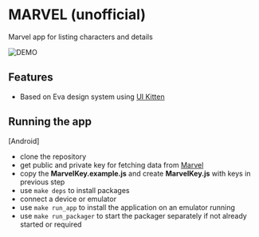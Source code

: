 # MARVEL (unofficial)

Marvel app for listing characters and details

![DEMO](/test_app/marvel_app_demo.gif)


## Features

- Based on Eva design system using [UI Kitten](https://akveo.github.io/react-native-ui-kitten/)

## Running the app
[Android]
- clone the repository
- get public and private key for fetching data from [Marvel](https://developer.marvel.com/)
- copy the **MarvelKey.example.js** and create **MarvelKey.js** with keys in previous step 
- use `make deps` to install packages
- connect a device or emulator
- use `make run_app` to install the application on an emulator running
- use `make run_packager` to start the packager separately if not already started or required 
